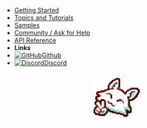 <!-- markdownlint-disable-next-line first-line-heading -->
- [Getting Started](getting_started)
- [Topics and Tutorials](topics_and_tutorials)
- [Samples](samples)
- [Community / Ask for Help](community_ask_for_help)
- [API Reference](api_reference)
- **Links**
- [![GitHub](/github.svg)Github](https://github.com/RandyGaul/cute_framework/)
- [![Discord](/discord.svg)Discord](https://discord.gg/ajWHTHz9)

<p align="center"><img src=https://github.com/RandyGaul/cute_framework/blob/master/assets/CF_Logo_Pixel_2x.png?raw=true></p>